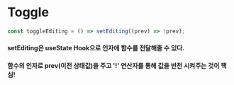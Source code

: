 # Toggle

```javascript
const toggleEditing = () => setEditing((prev) => !prev);
```

#### setEditing은 useState Hook으로 인자에 함수를 전달해줄 수 있다.

#### 함수의 인자로 prev(이전 상태값)을 주고 '!' 연산자를 통해 값을 반전 시켜주는 것이 핵심!
